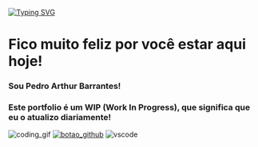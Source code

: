 [![Typing SVG](https://readme-typing-svg.demolab.com/?lines=Sejam+muito+bem+vindos(as)...;Welcome+to+the+profile+of...;Pedro+Arthur+Barrantes!&center=true)](https://git.io/typing-svg)
<h1>Fico muito feliz por você estar aqui hoje!</h1>
<h3>Sou Pedro Arthur Barrantes!</h3>
<h3>Este portfolio é um WIP (Work In Progress), que significa que eu o atualizo diariamente!</h3>
<img src="https://media1.giphy.com/media/v1.Y2lkPTc5MGI3NjExOXVuMno4c295NWp5YXV1MXQ4a3k3eHUyZ3B6eHNpNGpnOWVlYjNiZyZlcD12MV9pbnRlcm5hbF9naWZfYnlfaWQmY3Q9Zw/qgQUggAC3Pfv687qPC/giphy.gif" alt="coding_gif">
<a href="https://www.linkedin.com/in/pedro-arthur-barrantes/"><img src="https://img.shields.io/badge/LinkedIn-0077B5?style=for-the-badge&logo=linkedin&logoColor=white" alt="botao_github"></a>
</a><img src="https://img.shields.io/badge/Visual_Studio_Code-0078D4?style=for-the-badge&logo=visual%20studio%20code&logoColor=white" alt="vscode">
<!---
PedroArthurBarrantesDev/PedroArthurBarrantesDev is a ✨ special ✨ repository because its `README.md` (this file) appears on your GitHub profile.
You can click the Preview link to take a look at your changes.
--->
